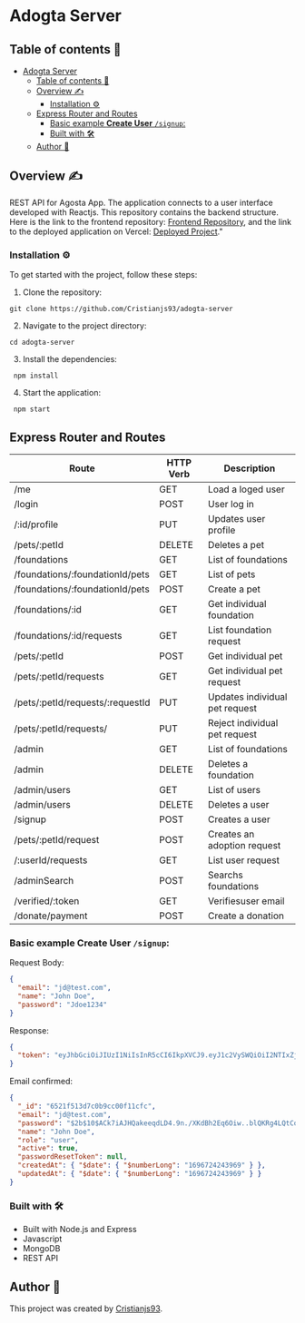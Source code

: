# Adogta Server

## Table of contents 📄

- [Adogta Server](#adogta-server)
  - [Table of contents 📄](#table-of-contents-)
  - [Overview :writing_hand:](#overview-writing_hand)
    - [Installation :gear:](#installation-gear)
  - [Express Router and Routes](#express-router-and-routes)
    - [Basic example **Create User** `/signup`:](#basic-example-create-user-signup)
    - [Built with 🛠️](#built-with-️)
  - [Author 👊](#author-)

## Overview :writing_hand:

REST API for Agosta App. The application connects to a user interface developed with Reactjs. This repository contains the backend structure. Here is the link to the frontend repository: [Frontend Repository](https://github.com/Cristianjs93/adogta-client), and the link to the deployed application on Vercel: [Deployed Project]()."

### Installation :gear:

To get started with the project, follow these steps:

1. Clone the repository:

```shell
git clone https://github.com/Cristianjs93/adogta-server
```

2. Navigate to the project directory:

```shell
cd adogta-server
```

3. Install the dependencies:

```shell
 npm install
```

4. Start the application:

```shell
 npm start
```

## Express Router and Routes

| Route                            | HTTP Verb | Description                    |
| -------------------------------- | --------- | ------------------------------ |
| /me                              | GET       | Load a loged user              |
| /login                           | POST      | User log in                    |
| /:id/profile                     | PUT       | Updates user profile           |
| /pets/:petId                     | DELETE    | Deletes a pet                  |
| /foundations                     | GET       | List of foundations            |
| /foundations/:foundationId/pets  | GET       | List of pets                   |
| /foundations/:foundationId/pets  | POST      | Create a pet                   |
| /foundations/:id                 | GET       | Get individual foundation      |
| /foundations/:id/requests        | GET       | List foundation request        |
| /pets/:petId                     | POST      | Get individual pet             |
| /pets/:petId/requests            | GET       | Get individual pet request     |
| /pets/:petId/requests/:requestId | PUT       | Updates individual pet request |
| /pets/:petId/requests/           | PUT       | Reject individual pet request  |
| /admin                           | GET       | List of foundations            |
| /admin                           | DELETE    | Deletes a foundation           |
| /admin/users                     | GET       | List of users                  |
| /admin/users                     | DELETE    | Deletes a user                 |
| /signup                          | POST      | Creates a user                 |
| /pets/:petId/request             | POST      | Creates an adoption request    |
| /:userId/requests                | GET       | List user request              |
| /adminSearch                     | POST      | Searchs foundations            |
| /verified/:token                 | GET       | Verifiesuser email             |
| /donate/payment                  | POST      | Create a donation              |

### Basic example **Create User** `/signup`:

Request Body:

```json
{
  "email": "jd@test.com",
  "name": "John Doe",
  "password": "Jdoe1234"
}
```

Response:

```json
{
  "token": "eyJhbGciOiJIUzI1NiIsInR5cCI6IkpXVCJ9.eyJ1c2VySWQiOiI2NTIxZjUxM2Q3YzBiOWNjMDBmMTFjZmMiLCJpYXQiOjE2OTY3MjQyNDR9.QjuePuMwLjP3Zoj3nV5pFeSbcYYaDW6UrTN3zKcKHDw"
}
```

Email confirmed:

```json
{
  "_id": "6521f513d7c0b9cc00f11cfc",
  "email": "jd@test.com",
  "password": "$2b$10$ACk7iAJHQakeeqdLD4.9n./XKdBh2Eq6Oiw..blQKRg4LQtCoCI9e",
  "name": "John Doe",
  "role": "user",
  "active": true,
  "passwordResetToken": null,
  "createdAt": { "$date": { "$numberLong": "1696724243969" } },
  "updatedAt": { "$date": { "$numberLong": "1696724243969" } }
}
```

### Built with 🛠️

- Built with Node.js and Express
- Javascript
- MongoDB
- REST API

## Author 👊

This project was created by [Cristianjs93](https://github.com/Cristianjs93).
